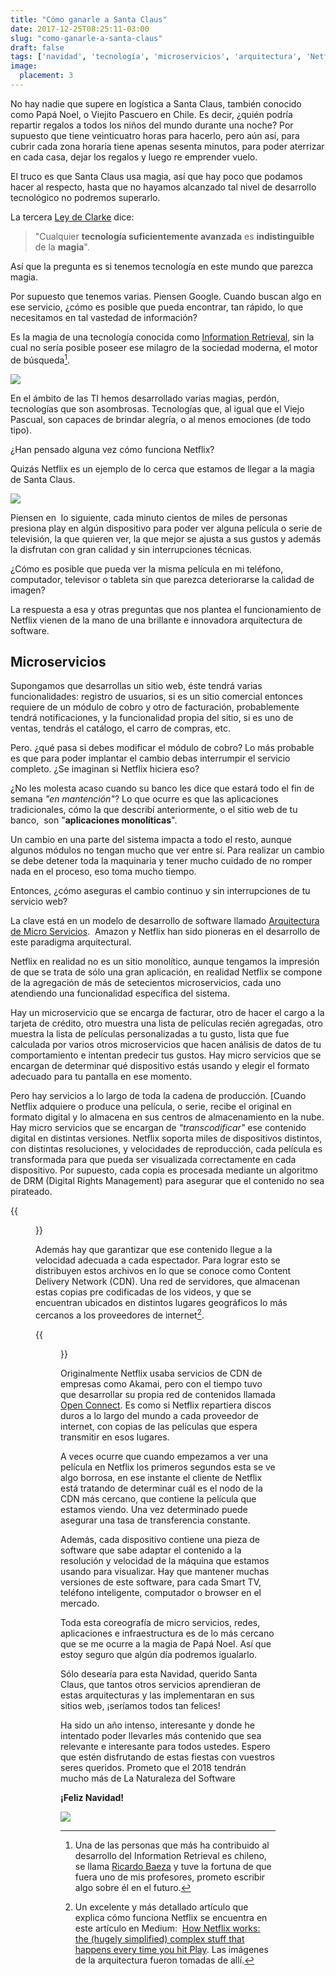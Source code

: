 ```yaml
---
title: "Cómo ganarle a Santa Claus"
date: 2017-12-25T08:25:11-03:00
slug: "como-ganarle-a-santa-claus"
draft: false
tags: ['navidad', 'tecnología', 'microservicios', 'arquitectura', 'Netflix']
image:
  placement: 3
---
```



No hay nadie que supere en logística a Santa Claus, también conocido
como Papá Noel, o Viejito Pascuero en Chile. Es decir, ¿quién podría
repartir regalos a todos los niños del mundo durante una noche? Por
supuesto que tiene veinticuatro horas para hacerlo, pero aún así, para
cubrir cada zona horaria tiene apenas sesenta minutos, para poder
aterrizar en cada casa, dejar los regalos y luego re emprender vuelo.

El truco es que Santa Claus usa magia, así que hay poco que podamos
hacer al respecto, hasta que no hayamos alcanzado tal nivel de
desarrollo tecnológico no podremos superarlo.

La tercera [Ley de Clarke](https://es.wikipedia.org/wiki/Leyes_de_Clarke) dice:

> "Cualquier **tecnología suficientemente avanzada** es
> **indistinguible** de la **magia**".

Así que la pregunta es si tenemos tecnología en este mundo que parezca
magia.

Por supuesto que tenemos varias. Piensen Google. Cuando buscan algo en
ese servicio, ¿cómo es posible que pueda encontrar, tan rápido, lo que
necesitamos en tal vastedad de
información?

Es la magia de una tecnología conocida como 
[Information Retrieval](https://en.wikipedia.org/wiki/Information_retrieval), sin la
cual no sería posible poseer ese milagro de la sociedad moderna, el
motor de búsqueda[^1].

![](https://d2dspjyoh5c79p.cloudfront.net/fbcb5c35-e97a-11e7-a030-2b5831f8ecb5-aa9f18b7)

En el ámbito de las TI hemos desarrollado varias magias, perdón,
tecnologías que son asombrosas. Tecnologías que, al igual que el Viejo
Pascual, son capaces de brindar alegría, o al menos emociones (de todo
tipo).

¿Han pensado alguna vez cómo funciona Netflix?

Quizás Netflix es un ejemplo de lo cerca que estamos de llegar a la
magia de Santa Claus.

![](https://d2dspjyoh5c79p.cloudfront.net/55320496-e97b-11e7-a030-2b5831f8ecb5-aa9f18b7)

Piensen en  lo siguiente, cada minuto cientos de miles de personas
presiona play en algún dispositivo para poder ver alguna película o
serie de televisión, la que quieren ver, la que mejor se ajusta a sus
gustos y además la disfrutan con gran calidad y sin interrupciones
técnicas.

¿Cómo es posible que pueda ver la misma película en mi teléfono,
computador, televisor o tableta sin que parezca deteriorarse la calidad
de imagen?

La respuesta a esa y otras preguntas que nos plantea el funcionamiento
de Netflix vienen de la mano de una brillante e innovadora arquitectura
de software.

## Microservicios

Supongamos que desarrollas un sitio web, éste tendrá varias
funcionalidades: registro de usuarios, si es un sitio comercial entonces
requiere de un módulo de cobro y otro de facturación, probablemente
tendrá notificaciones, y la funcionalidad propia del sitio, si es uno de
ventas, tendrás el catálogo, el carro de compras, etc.

Pero. ¿qué pasa si debes modificar el módulo de cobro? Lo más probable
es que para poder implantar el cambio debas interrumpir el servicio
completo. ¿Se imaginan si Netflix hiciera eso? 

¿No les molesta acaso cuando su banco les dice que estará todo el fin de
semana *"en mantención"*? Lo que ocurre es que las aplicaciones
tradicionales, cómo la que describí anteriormente, o el sitio web de tu
banco,  son "**aplicaciones monolíticas**".

Un cambio en una parte del sistema impacta a todo el resto, aunque
algunos módulos no tengan mucho que ver entre sí. Para realizar un
cambio se debe detener toda la maquinaria y tener mucho cuidado de no
romper nada en el proceso, eso toma mucho
tiempo.

Entonces, ¿cómo aseguras el cambio continuo y sin interrupciones de tu
servicio web?

La clave está en un modelo de desarrollo de software llamado
[Arquitectura de Micro Servicios](https://en.wikipedia.org/wiki/Microservices). 
Amazon y Netflix han sido pioneras en el desarrollo de este paradigma
arquitectural. 

Netflix en realidad no es un sitio monolítico, aunque tengamos la
impresión de que se trata de sólo una gran aplicación, en realidad
Netflix se compone de la agregación de más de setecientos
microservicios, cada uno atendiendo una funcionalidad específica del
sistema. 

Hay un microservicio que se encarga de facturar, otro de hacer el cargo
a la tarjeta de crédito, otro muestra una lista de películas recién
agregadas, otro muestra la lista de películas personalizadas a tu gusto,
lista que fue calculada por varios otros microservicios que hacen
análisis de datos de tu comportamiento e intentan predecir tus gustos.
Hay micro servicios que se encargan de determinar qué dispositivo estás
usando y elegir el formato adecuado para tu pantalla en ese momento.

Pero hay servicios a lo largo de toda la cadena de producción. [Cuando
Netflix adquiere o produce una película, o serie, recibe el original en
formato digital y lo almacena en sus centros de almacenamiento en la
nube. Hay micro servicios que se encargan de *"transcodificar"* ese
contenido digital en distintas versiones. Netflix soporta miles de
dispositivos distintos, con distintas resoluciones, y velocidades de
reproducción, cada película es transformada para que pueda ser
visualizada correctamente en cada dispositivo. Por supuesto, cada copia
es procesada mediante un algoritmo de DRM (Digital Rights Management)
para asegurar que el contenido no sea pirateado.

{{<figure caption="Cómo se procesa el contenido de Netflix para que llegue a tu dispositivo" src="https://d2dspjyoh5c79p.cloudfront.net/8cdc2c17-e97e-11e7-a030-2b5831f8ecb5-aa9f18b7">}}

Además hay que garantizar que ese contenido llegue a la velocidad
adecuada a cada espectador. Para lograr esto se distribuyen estos
archivos en lo que se conoce como Content Delivery Network (CDN). Una
red de servidores, que almacenan estas copias pre codificadas de los
videos, y que se encuentran ubicados en distintos lugares geográficos lo
más cercanos a los proveedores de internet[^2].

{{<figure caption="Diagrama de una CDN el contenido se distribuye a cada nodo de la red para asegurar que se encuentre a la distancia con menor latencia posible del cliente." src="https://d2dspjyoh5c79p.cloudfront.net/f30bfe28-e97e-11e7-a030-2b5831f8ecb5-aa9f18b7">}}

Originalmente Netflix usaba servicios de CDN de empresas como Akamai,
pero con el tiempo tuvo que desarrollar su propia red de contenidos
llamada [Open Connect](https://openconnect.netflix.com/en/). Es como si
Netflix repartiera discos duros a lo largo del mundo a cada proveedor de
internet, con copias de las películas que espera transmitir en esos
lugares.

A veces ocurre que cuando empezamos a ver una película en Netflix los
primeros segundos esta se ve algo borrosa, en ese instante el cliente de
Netflix está tratando de determinar cuál es el nodo de la CDN más
cercano, que contiene la película que estamos viendo. Una vez
determinado puede asegurar una tasa de transferencia constante. 

Además, cada dispositivo contiene una pieza de software que sabe adaptar
el contenido a la resolución y velocidad de la máquina que estamos
usando para visualizar. Hay que mantener muchas versiones de este
software, para cada Smart TV, teléfono inteligente, computador o browser
en el mercado.

Toda esta coreografía de micro servicios, redes, aplicaciones e
infraestructura es de lo más cercano que se me ocurre a la magia de Papá
Noel. Así que estoy seguro que algún día podremos igualarlo. 

Sólo desearía para esta Navidad, querido Santa Claus, que tantos otros
servicios aprendieran de estas arquitecturas y las implementaran en sus
sitios web, ¡seríamos todos tan felices!

Ha sido un año intenso, interesante y donde he intentado poder llevarles
más contenido que sea relevante e interesante para todos ustedes. Espero
que estén disfrutando de estas fiestas con vuestros seres queridos.
Prometo que el 2018 tendrán mucho más de La Naturaleza del Software

**¡Feliz Navidad!**

![](https://d2dspjyoh5c79p.cloudfront.net/b31a7249-e980-11e7-a030-2b5831f8ecb5-aa9f18b7)


[^1]: Una de las personas que más ha contribuido al desarrollo del
Information Retrieval es chileno, se llama [Ricardo Baeza](https://en.wikipedia.org/wiki/Ricardo_Baeza-Yates) y tuve la fortuna de que fuera uno de mis profesores, prometo escribir algo sobre
él en el futuro.

[^2]: Un excelente y más detallado artículo que explica cómo funciona Netflix se encuentra en este artículo en Medium:  [How Netflix works: the (hugely simplified) complex stuff that happens every time you hit Play](https://medium.com/refraction-tech-everything/how-netflix-works-the-hugely-simplified-complex-stuff-that-happens-every-time-you-hit-play-3a40c9be254b).
Las imágenes de la arquitectura fueron tomadas de allí.
